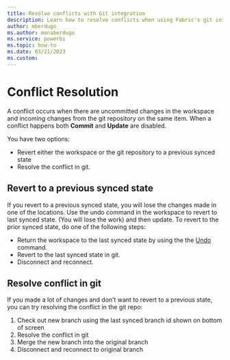```yaml
---
title: Resolve conflicts with Git integration
description: Learn how to resolve conflicts when using Fabric's git integration tools.
author: mberdugo
ms.author: monaberdugo
ms.service: powerbi
ms.topic: how-to
ms.date: 03/21/2023
ms.custom: 
---
```


# Conflict Resolution

A conflict occurs when there are uncommitted changes in the workspace and incoming changes from the git repository on the same item. When a conflict happens both **Commit** and **Update** are disabled.

You have two options:

- Revert either the workspace or the git repository to a previous synced state
- Resolve the conflict in git.

## Revert to a previous synced state

If you revert to a previous synced state, you will lose the changes made in one of the locations. Use the undo command in the workspace to revert to last synced state. (You will lose the work) and then update.
To revert to the prior synced state, do one of the following steps:

- Return the workspace to the last synced state by using the the [Undo](./git-get-started.md#commit-changes-to-git) command.
- Revert to the last synced state in git.
- Disconnect and reconnect.

## Resolve conflict in git

If you made a lot of changes and don’t want to revert to a previous state, you can try resolving the conflict in the git repo:

1. Check out new branch using the last synced branch id shown on bottom of screen
1. Resolve the conflict in git
1. Merge the new branch into the original branch
1. Disconnect and reconnect to original branch
